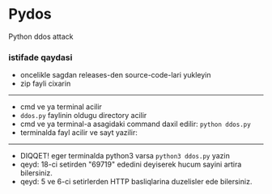 # Pydos
Python ddos attack

### istifade qaydasi
* oncelikle sagdan releases-den source-code-lari yukleyin
* zip fayli cixarin
---
* cmd ve ya terminal acilir
* `ddos.py` faylinin oldugu directory acilir
* cmd ve ya terminal-a asagidaki command daxil edilir:
`python ddos.py`
* terminalda fayl acilir ve sayt yazilir:
---
* DIQQET! eger terminalda python3 varsa `python3 ddos.py` yazin
* qeyd: 18-ci setirden "69719" ededini deyiserek hucum sayini artira bilersiniz.
* qeyd: 5 ve 6-ci setirlerden HTTP basliqlarina duzelisler ede bilersiniz. 
